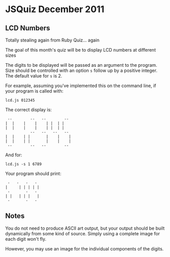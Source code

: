 # JSQuiz December 2011

## LCD Numbers
Totally stealing again from Ruby Quiz... again

The goal of this month's quiz will be to display LCD numbers at different sizes

The digits to be displayed will be passed as an argument to the program.  
Size should be controlled with an option `s` follow up by a positive integer. The default value for `s` is 2.

For example, assuming you've implemented this on the command line, if your program is called with:

    lcd.js 012345

The correct display is:

     --        --   --        -- 
    |  |    |    |    | |  | |   
    |  |    |    |    | |  | |   
               --   --   --   -- 
    |  |    | |       |    |    |
    |  |    | |       |    |    |
     --        --   --        -- 

And for:

    lcd.js -s 1 6789

Your program should print:

     -   -   -   - 
    |     | | | | |
     -       -   - 
    | |   | | |   |
     -       -   - 

## Notes

You do not need to produce ASCII art output, but your output should be built dynamically from some kind of source. Simply using a complete image for each digit won't fly.

However, you may use an image for the individual components of the digits.
